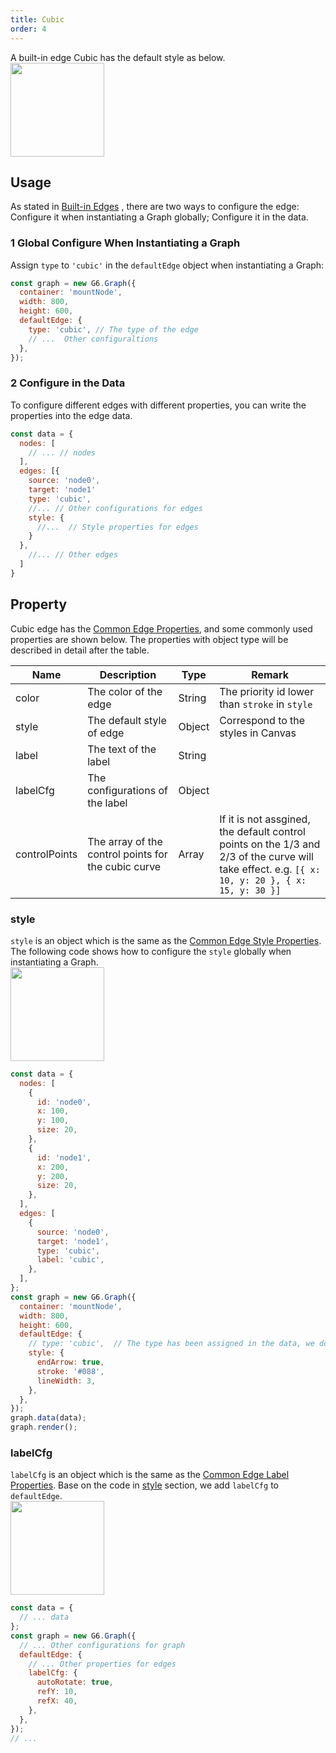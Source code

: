 ```yaml
---
title: Cubic
order: 4
---
```


A built-in edge Cubic has the default style as below.<br /> <img src='https://gw.alipayobjects.com/mdn/rms_f8c6a0/afts/img/A*rcLiTa6Ih3AAAAAAAAAAAABkARQnAQ' width=150/>

## Usage

As stated in [Built-in Edges](/en/docs/manual/middle/elements/edges/defaultEdge) , there are two ways to configure the edge: Configure it when instantiating a Graph globally; Configure it in the data.

### 1 Global Configure When Instantiating a Graph

Assign `type` to `'cubic'` in the `defaultEdge` object when instantiating a Graph:

```javascript
const graph = new G6.Graph({
  container: 'mountNode',
  width: 800,
  height: 600,
  defaultEdge: {
    type: 'cubic', // The type of the edge
    // ...  Other configuraltions
  },
});
```

### 2 Configure in the Data

To configure different edges with different properties, you can write the properties into the edge data.

```javascript
const data = {
  nodes: [
    // ... // nodes
  ],
  edges: [{
    source: 'node0',
    target: 'node1'
    type: 'cubic',
    //... // Other configurations for edges
    style: {
      //...  // Style properties for edges
    }
  },
    //... // Other edges
  ]
}
```

## Property

Cubic edge has the [Common Edge Properties](/en/docs/manual/middle/elements/edges/defaultEdge/#the-common-property), and some commonly used properties are shown below. The properties with object type will be described in detail after the table.

| Name | Description | Type | Remark |
| --- | --- | --- | --- |
| color | The color of the edge | String | The priority id lower than `stroke` in `style` |
| style | The default style of edge | Object | Correspond to the styles in Canvas |
| label | The text of the label | String |  |
| labelCfg | The configurations of the label | Object |  |
| controlPoints | The array of the control points for the cubic curve | Array | If it is not assgined, the default control points on the 1/3 and 2/3 of the curve will take effect. e.g. `[{ x: 10, y: 20 }, { x: 15, y: 30 }]` |

### style

`style` is an object which is the same as the [Common Edge Style Properties](/en/docs/manual/middle/elements/edges/defaultEdge/#style). The following code shows how to configure the `style` globally when instantiating a Graph.<br /> <img src='https://gw.alipayobjects.com/mdn/rms_f8c6a0/afts/img/A*Do6IQouIA9AAAAAAAAAAAABkARQnAQ' width=150/>

```javascript
const data = {
  nodes: [
    {
      id: 'node0',
      x: 100,
      y: 100,
      size: 20,
    },
    {
      id: 'node1',
      x: 200,
      y: 200,
      size: 20,
    },
  ],
  edges: [
    {
      source: 'node0',
      target: 'node1',
      type: 'cubic',
      label: 'cubic',
    },
  ],
};
const graph = new G6.Graph({
  container: 'mountNode',
  width: 800,
  height: 600,
  defaultEdge: {
    // type: 'cubic',  // The type has been assigned in the data, we do not have to define it any more
    style: {
      endArrow: true,
      stroke: '#088',
      lineWidth: 3,
    },
  },
});
graph.data(data);
graph.render();
```

### labelCfg

`labelCfg` is an object which is the same as the [Common Edge Label Properties](/en/docs/manual/middle/elements/edges/defaultEdge/#label-and-labelcfg). Base on the code in [style](#style) section, we add `labelCfg` to `defaultEdge`.<br /> <img src='https://gw.alipayobjects.com/mdn/rms_f8c6a0/afts/img/A*ySTVQ7MrMtgAAAAAAAAAAABkARQnAQ' width=150/>

```javascript
const data = {
  // ... data
};
const graph = new G6.Graph({
  // ... Other configurations for graph
  defaultEdge: {
    // ... Other properties for edges
    labelCfg: {
      autoRotate: true,
      refY: 10,
      refX: 40,
    },
  },
});
// ...
```
